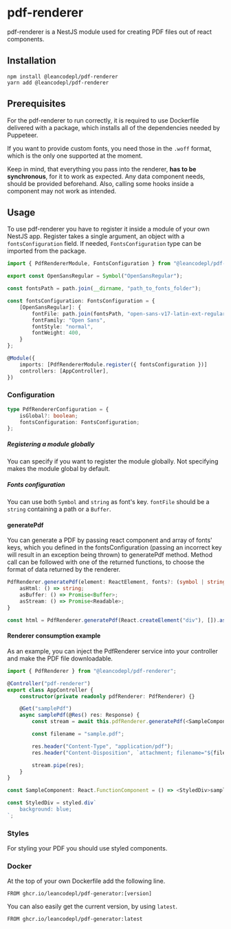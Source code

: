 # pdf-renderer

pdf-renderer is a NestJS module used for creating PDF files out of react components.

## Installation

```
npm install @leancodepl/pdf-renderer
yarn add @leancodepl/pdf-renderer
```

## Prerequisites

For the pdf-renderer to run correctly, it is required to use Dockerfile delivered with a package, which installs all of
the dependencies needed by Puppeteer.

If you want to provide custom fonts, you need those in the `.woff` format, which is the only one supported at the
moment.

Keep in mind, that everything you pass into the renderer, **has to be synchronous**, for it to work as expected. Any
data component needs, should be provided beforehand. Also, calling some hooks inside a component may not work as
intended.

## Usage

To use pdf-renderer you have to register it inside a module of your own NestJS app. Register takes a single argument, an
object with a `fontsConfiguration` field. If needed, `FontsConfiguration` type can be imported from the package.

```ts
import { PdfRendererModule, FontsConfiguration } from "@leancodepl/pdf-renderer";

export const OpenSansRegular = Symbol("OpenSansRegular");

const fontsPath = path.join(__dirname, "path_to_fonts_folder");

const fontsConfiguration: FontsConfiguration = {
    [OpenSansRegular]: {
        fontFile: path.join(fontsPath, "open-sans-v17-latin-ext-regular.woff"),
        fontFamily: "Open Sans",
        fontStyle: "normal",
        fontWeight: 400,
    }
};

@Module({
    imports: [PdfRendererModule.register({ fontsConfiguration })]
    controllers: [AppController],
})
```

### Configuration

```ts
type PdfRendererConfiguration = {
    isGlobal?: boolean;
    fontsConfiguration: FontsConfiguration;
};
```

##### Registering a module globally

You can specify if you want to register the module globally. Not specifying makes the module global by default.

##### Fonts configuration

You can use both `Symbol` and `string` as font's key. `fontFile` should be a `string` containing a path or a `Buffer`.

#### generatePdf

You can generate a PDF by passing react component and array of fonts' keys, which you defined in the fontsConfiguration
(passing an incorrect key will result in an exception being thrown) to generatePdf method. Method call can be followed
with one of the returned functions, to choose the format of data returned by the renderer.

```ts
PdfRenderer.generatePdf(element: ReactElement, fonts?: (symbol | string)[]): {
    asHtml: () => string;
    asBuffer: () => Promise<Buffer>;
    asStream: () => Promise<Readable>;
}
```

```ts
const html = PdfRenderer.generatePdf(React.createElement("div"), []).asHtml();
```

#### Renderer consumption example

As an example, you can inject the PdfRenderer service into your controller and make the PDF file downloadable.

```ts
import { PdfRenderer } from "@leancodepl/pdf-renderer";

@Controller("pdf-renderer")
export class AppController {
    constructor(private readonly pdfRenderer: PdfRenderer) {}

    @Get("samplePdf")
    async samplePdf(@Res() res: Response) {
        const stream = await this.pdfRenderer.generatePdf(<SampleComponent />, [OpenSansRegular]).asStream();

        const filename = "sample.pdf";

        res.header("Content-Type", "application/pdf");
        res.header("Content-Disposition", `attachment; filename="${filename}"`);

        stream.pipe(res);
    }
}

const SampleComponent: React.FunctionComponent = () => <StyledDiv>sample pdf generator component</StyledDiv>;

const StyledDiv = styled.div`
    background: blue;
`;
```

### Styles

For styling your PDF you should use styled components.

### Docker

At the top of your own Dockerfile add the following line.

`FROM ghcr.io/leancodepl/pdf-generator:[version]`

You can also easily get the current version, by using `latest`.

`FROM ghcr.io/leancodepl/pdf-generator:latest`
